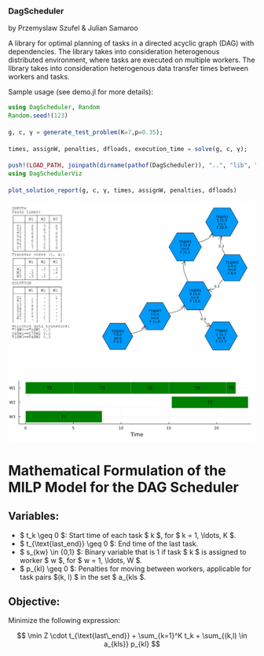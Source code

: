 ### DagScheduler
by Przemyslaw Szufel & Julian Samaroo

A library for optimal planning of tasks in a directed acyclic graph (DAG) with dependencies.
The library takes into consideration heterogenous distributed environment, where tasks are executed on multiple workers. The library takes into consideration heterogenous data transfer times between workers and tasks.

Sample usage (see demo.jl for more details):
```julia
using DagScheduler, Random
Random.seed!(123)

g, c, γ = generate_test_problem(K=7,p=0.35);

times, assignW, penalties, dfloads, execution_time = solve(g, c, γ);

push!(LOAD_PATH, joinpath(dirname(pathof(DagScheduler)), "..", "lib", "DagSchedulerViz"))
using DagSchedulerViz

plot_solution_report(g, c, γ, times, assignW, penalties, dfloads)
```
![demo](demo.png)


# Mathematical Formulation of the MILP Model for the DAG Scheduler

## Variables:

- $ t_k \geq 0 $: Start time of each task $ k $, for $ k = 1, \ldots, K $.
- $ t_{\text{last\_end}} \geq 0 $: End time of the last task.
- $ s_{kw} \in \{0,1\} $: Binary variable that is 1 if task $ k $ is assigned to worker $ w $, for $ w = 1, \ldots, W $.
- $ p_{kl} \geq 0 $: Penalties for moving between workers, applicable for task pairs $(k, l) $ in the set $ a_{kls $.

## Objective:

Minimize the following expression:

$$
\min Z \cdot t_{\text{last\_end}} + \sum_{k=1}^K t_k + \sum_{(k,l) \in a_{kls}} p_{kl}
$$
